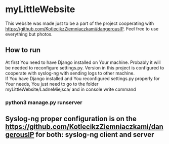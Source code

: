 # myLittleWebsite
This website was made just to be a part of the project cooperating with https://github.com/KotlecikzZiemniaczkami/dangerousIP. Feel free to use everything but photos.
## How to run
At first You need to have Django installed on Your machine. Probably it will be needed to reconfigure settings.py. 
Version in this project is configured to cooperate with syslog-ng with sending logs to other machine.  
If You have Django installed and You reconfigured settings.py properly for Your needs, You just need to go to the folder  myLittleWebsite/LadneMiejsca/ and in console write command 
### python3 manage.py runserver <IP chosen by You:Port on which this website should run>
## Syslog-ng proper configuration is on the https://github.com/KotlecikzZiemniaczkami/dangerousIP for both: syslog-ng client and server
